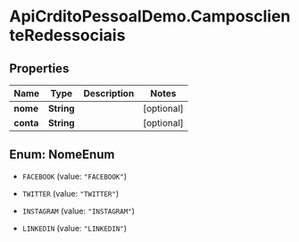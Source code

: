 # ApiCrditoPessoalDemo.CamposclienteRedessociais

## Properties
Name | Type | Description | Notes
------------ | ------------- | ------------- | -------------
**nome** | **String** |  | [optional] 
**conta** | **String** |  | [optional] 


<a name="NomeEnum"></a>
## Enum: NomeEnum


* `FACEBOOK` (value: `"FACEBOOK"`)

* `TWITTER` (value: `"TWITTER"`)

* `INSTAGRAM` (value: `"INSTAGRAM"`)

* `LINKEDIN` (value: `"LINKEDIN"`)




